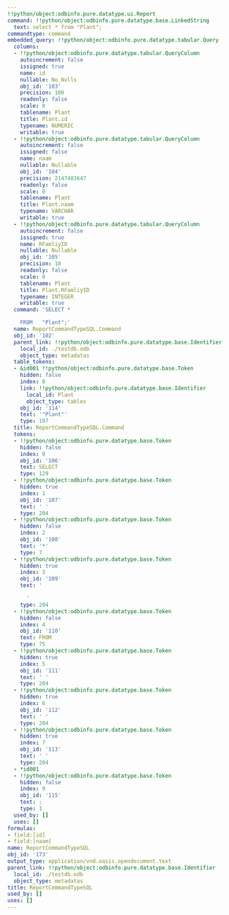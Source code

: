 ```yaml
---
!!python/object:odbinfo.pure.datatype.ui.Report
command: !!python/object:odbinfo.pure.datatype.base.LinkedString
  text: select * from "Plant";
commandtype: command
embedded_query: !!python/object:odbinfo.pure.datatype.tabular.Query
  columns:
  - !!python/object:odbinfo.pure.datatype.tabular.QueryColumn
    autoincrement: false
    issigned: true
    name: id
    nullable: No_Nulls
    obj_id: '103'
    precision: 100
    readonly: false
    scale: 0
    tablename: Plant
    title: Plant.id
    typename: NUMERIC
    writable: true
  - !!python/object:odbinfo.pure.datatype.tabular.QueryColumn
    autoincrement: false
    issigned: false
    name: naam
    nullable: Nullable
    obj_id: '104'
    precision: 2147483647
    readonly: false
    scale: 0
    tablename: Plant
    title: Plant.naam
    typename: VARCHAR
    writable: true
  - !!python/object:odbinfo.pure.datatype.tabular.QueryColumn
    autoincrement: false
    issigned: true
    name: RFamliyID
    nullable: Nullable
    obj_id: '105'
    precision: 10
    readonly: false
    scale: 0
    tablename: Plant
    title: Plant.RFamliyID
    typename: INTEGER
    writable: true
  command: 'SELECT *

    FROM   "Plant";'
  name: ReportCommandTypeSQL.Command
  obj_id: '102'
  parent_link: !!python/object:odbinfo.pure.datatype.base.Identifier
    local_id: ./testdb.odb
    object_type: metadatas
  table_tokens:
  - &id001 !!python/object:odbinfo.pure.datatype.base.Token
    hidden: false
    index: 8
    link: !!python/object:odbinfo.pure.datatype.base.Identifier
      local_id: Plant
      object_type: tables
    obj_id: '114'
    text: '"Plant"'
    type: 197
  title: ReportCommandTypeSQL.Command
  tokens:
  - !!python/object:odbinfo.pure.datatype.base.Token
    hidden: false
    index: 0
    obj_id: '106'
    text: SELECT
    type: 129
  - !!python/object:odbinfo.pure.datatype.base.Token
    hidden: true
    index: 1
    obj_id: '107'
    text: ' '
    type: 204
  - !!python/object:odbinfo.pure.datatype.base.Token
    hidden: false
    index: 2
    obj_id: '108'
    text: '*'
    type: 7
  - !!python/object:odbinfo.pure.datatype.base.Token
    hidden: true
    index: 3
    obj_id: '109'
    text: '

      '
    type: 204
  - !!python/object:odbinfo.pure.datatype.base.Token
    hidden: false
    index: 4
    obj_id: '110'
    text: FROM
    type: 75
  - !!python/object:odbinfo.pure.datatype.base.Token
    hidden: true
    index: 5
    obj_id: '111'
    text: ' '
    type: 204
  - !!python/object:odbinfo.pure.datatype.base.Token
    hidden: true
    index: 6
    obj_id: '112'
    text: ' '
    type: 204
  - !!python/object:odbinfo.pure.datatype.base.Token
    hidden: true
    index: 7
    obj_id: '113'
    text: ' '
    type: 204
  - *id001
  - !!python/object:odbinfo.pure.datatype.base.Token
    hidden: false
    index: 9
    obj_id: '115'
    text: ;
    type: 1
  used_by: []
  uses: []
formulas:
- field:[id]
- field:[naam]
name: ReportCommandTypeSQL
obj_id: '173'
output_type: application/vnd.oasis.opendocument.text
parent_link: !!python/object:odbinfo.pure.datatype.base.Identifier
  local_id: ./testdb.odb
  object_type: metadatas
title: ReportCommandTypeSQL
used_by: []
uses: []
---
```

